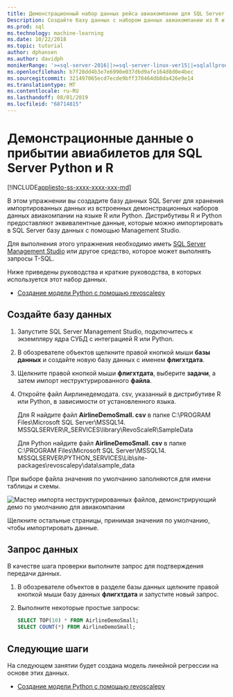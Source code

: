 ```yaml
---
title: Демонстрационный набор данных рейса авиакомпании для SQL Server учебных материалов по Python и R
Description: Создайте базу данных с набором данных авиакомпании из R и Python. Этот набор данных используется в упражнениях, демонстрирующих создание оболочки языка R или кода Python в SQL Server хранимой процедуре.
ms.prod: sql
ms.technology: machine-learning
ms.date: 10/22/2018
ms.topic: tutorial
author: dphansen
ms.author: davidph
monikerRange: '>=sql-server-2016||>=sql-server-linux-ver15||=sqlallproducts-allversions'
ms.openlocfilehash: b7f28dd4b3e7e6990e037dbd9afe164d8d0e4bec
ms.sourcegitcommit: 321497065ecd7ecde9bff378464db8da426e9e14
ms.translationtype: MT
ms.contentlocale: ru-RU
ms.lasthandoff: 08/01/2019
ms.locfileid: "68714815"
---
```

#  <a name="airline-flight-arrival-demo-data-for-sql-server-python-and-r-tutorials"></a>Демонстрационные данные о прибытии авиабилетов для SQL Server Python и R
[!INCLUDE[appliesto-ss-xxxx-xxxx-xxx-md](../../includes/appliesto-ss-xxxx-xxxx-xxx-md.md)]

В этом упражнении вы создадите базу данных SQL Server для хранения импортированных данных из встроенных демонстрационных наборов данных авиакомпании на языке R или Python. Дистрибутивы R и Python предоставляют эквивалентные данные, которые можно импортировать в SQL Server базу данных с помощью Management Studio.

Для выполнения этого упражнения необходимо иметь [SQL Server Management Studio](https://docs.microsoft.com/sql/ssms/download-sql-server-management-studio-ssms?view=sql-server-2017) или другое средство, которое может выполнять запросы T-SQL.

Ниже приведены руководства и краткие руководства, в которых используется этот набор данных.

+  [Создание модели Python с помощью revoscalepy](use-python-revoscalepy-to-create-model.md)

## <a name="create-the-database"></a>Создайте базу данных

1. Запустите SQL Server Management Studio, подключитесь к экземпляру ядра СУБД с интеграцией R или Python.  

2. В обозревателе объектов щелкните правой кнопкой мыши **базы данных** и создайте новую базу данных с именем **флигхтдата**.

3. Щелкните правой кнопкой мыши **флигхтдата**, выберите **задачи**, а затем импорт неструктурированного **файла**.

4. Откройте файл Аирлинедемодата. csv, указанный в дистрибутиве R или Python, в зависимости от установленного языка.

   Для R найдите файл **AirlineDemoSmall. csv** в папке C:\PROGRAM Files\Microsoft SQL Server\MSSQL14. MSSQLSERVER\R_SERVICES\library\RevoScaleR\SampleData
   
   Для Python найдите файл **AirlineDemoSmall. csv** в папке C:\PROGRAM Files\Microsoft SQL Server\MSSQL14. MSSQLSERVER\PYTHON_SERVICES\Lib\site-packages\revoscalepy\data\sample_data
  
При выборе файла значения по умолчанию заполняются для имени таблицы и схемы.

  ![Мастер импорта неструктурированных файлов, демонстрирующий демо по умолчанию для авиакомпании](media/import-airlinedemosmall.png)

Щелкните остальные страницы, принимая значения по умолчанию, чтобы импортировать данные.


## <a name="query-the-data"></a>Запрос данных

В качестве шага проверки выполните запрос для подтверждения передачи данных.

1. В обозревателе объектов в разделе базы данных щелкните правой кнопкой мыши базу данных **флигхтдата** и запустите новый запрос.

2. Выполните некоторые простые запросы:

    ```sql
    SELECT TOP(10) * FROM AirlineDemoSmall;
    SELECT COUNT(*) FROM AirlineDemoSmall;
    ```

## <a name="next-steps"></a>Следующие шаги

На следующем занятии будет создана модель линейной регрессии на основе этих данных.

+ [Создание модели Python с помощью revoscalepy](use-python-revoscalepy-to-create-model.md)
